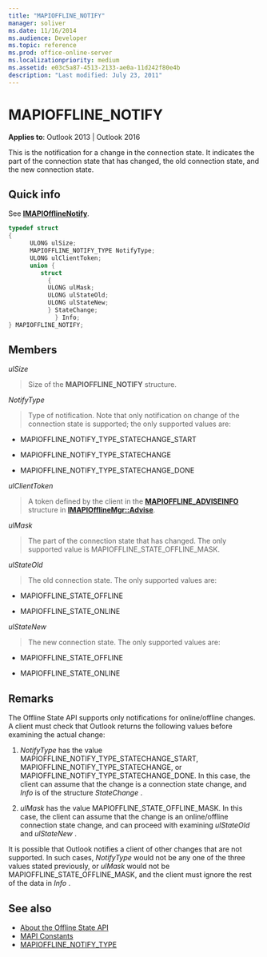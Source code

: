 ```yaml
---
title: "MAPIOFFLINE_NOTIFY"
manager: soliver
ms.date: 11/16/2014
ms.audience: Developer
ms.topic: reference
ms.prod: office-online-server
ms.localizationpriority: medium
ms.assetid: e03c5a87-4513-2133-ae0a-11d242f80e4b
description: "Last modified: July 23, 2011"
---
```


# MAPIOFFLINE_NOTIFY

**Applies to**: Outlook 2013 | Outlook 2016 
  
This is the notification for a change in the connection state. It indicates the part of the connection state that has changed, the old connection state, and the new connection state.
  
## Quick info

See **[IMAPIOfflineNotify](imapiofflinenotifyiunknown.md)**. 
  
```cpp
typedef struct  
{ 
      ULONG ulSize; 
      MAPIOFFLINE_NOTIFY_TYPE NotifyType; 
      ULONG ulClientToken; 
      union { 
         struct 
           { 
           ULONG ulMask; 
           ULONG ulStateOld; 
           ULONG ulStateNew; 
           } StateChange; 
             } Info; 
} MAPIOFFLINE_NOTIFY;
```

## Members

 _ulSize_
  
> Size of the **MAPIOFFLINE_NOTIFY** structure. 
    
 _NotifyType_
  
> Type of notification. Note that only notification on change of the connection state is supported; the only supported values are:
    
   - MAPIOFFLINE_NOTIFY_TYPE_STATECHANGE_START
    
   - MAPIOFFLINE_NOTIFY_TYPE_STATECHANGE
    
   - MAPIOFFLINE_NOTIFY_TYPE_STATECHANGE_DONE
    
 _ulClientToken_
  
> A token defined by the client in the **[MAPIOFFLINE_ADVISEINFO](mapioffline_adviseinfo.md)** structure in **[IMAPIOfflineMgr::Advise](imapiofflinemgr-advise.md)**. 
    
 _ulMask_
  
> The part of the connection state that has changed. The only supported value is MAPIOFFLINE_STATE_OFFLINE_MASK.
    
 _ulStateOld_
  
> The old connection state. The only supported values are:
    
   - MAPIOFFLINE_STATE_OFFLINE
    
   - MAPIOFFLINE_STATE_ONLINE
    
 _ulStateNew_
  
> The new connection state. The only supported values are:
    
   - MAPIOFFLINE_STATE_OFFLINE
    
   - MAPIOFFLINE_STATE_ONLINE
    
## Remarks

The Offline State API supports only notifications for online/offline changes. A client must check that Outlook returns the following values before examining the actual change:
  
1.  *NotifyType*  has the value MAPIOFFLINE_NOTIFY_TYPE_STATECHANGE_START, MAPIOFFLINE_NOTIFY_TYPE_STATECHANGE, or MAPIOFFLINE_NOTIFY_TYPE_STATECHANGE_DONE. In this case, the client can assume that the change is a connection state change, and  *Info*  is of the structure  *StateChange*  . 
    
2.  *ulMask*  has the value MAPIOFFLINE_STATE_OFFLINE_MASK. In this case, the client can assume that the change is an online/offline connection state change, and can proceed with examining  *ulStateOld*  and  *ulStateNew*  . 
    
It is possible that Outlook notifies a client of other changes that are not supported. In such cases,  *NotifyType*  would not be any one of the three values stated previously, or  *ulMask*  would not be MAPIOFFLINE_STATE_OFFLINE_MASK, and the client must ignore the rest of the data in  *Info*  . 
  
## See also

- [About the Offline State API](about-the-offline-state-api.md)  
- [MAPI Constants](mapi-constants.md)  
- [MAPIOFFLINE_NOTIFY_TYPE](mapioffline_notify_type.md)

